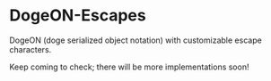# DogeON-Escapes
DogeON (doge serialized object notation) with customizable escape characters.

Keep coming to check; there will be more implementations soon!
